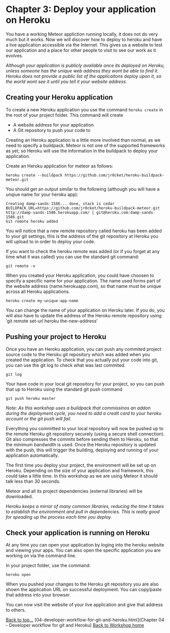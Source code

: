 <link href="index.css" rel="stylesheet" type="text/css">

# <a id="top">Chapter 3: Deploy your application on Heroku </a>

  You have a working Meteor appliction running locally, it does not do very much but it works.  Now we will discover how to deploy to heroku and have a live application accessible via the Internet.  This gives us a website to test our application and a place for other people to visit to see our work as it evolves.
  
   *Although your application is publicly available once its deployed on Heroku, unless someone has the unique web address they wont be able to find it.  Heroku does not provide a public list of the applicaitons deploy upon it, so the world wont see it until you tell it your website address.*


## Creating your Heroku application

  To create a new Heroku application you use the command `heroku create` in the root of your project folder.  This command will create
  
  * A website address for your application 
  * A Git repository to push your code to

  Creating an Heroku application is a little more involved than normal, as we need to specify a buildpack.  Meteor is not one of the supported frameworks as yet, so Heroku will use the information in the buildpack to deploy your application.
  
  Create an Heroku application for meteor as follows:
  
    heroku create --buildpack https://github.com/jr0cket/heroku-buildpack-meteor.git

  You should get an output similar to the following (although you will have a unqiue name for your heroku app):
    
    Creating damp-sands-1586... done, stack is cedar
    BUILDPACK_URL=https://github.com/jr0cket/heroku-buildpack-meteor.git
    http://damp-sands-1586.herokuapp.com/ | git@heroku.com:damp-sands-1586.git
    Git remote heroku added

<!-- 
<a href="images/03x01-heroku-create.png"><img src="images/03x01-heroku-create.png"></a>
--> 
  You will notice that a new remote repository called heroku has been added to your git settings, this is the address of the git repository at Heroku you will upload to in order to deploy your code.  
  
  If you want to check the heroku remote was added (or if you forget at any time what it was called) you can use the standard git command:
  
    git remote -v

<!-- 
<a href="images/03x02-git-remote-v.png"><img src="images/03x02-git-remote-v.png"></a>
--> 

  When you created your Heroku application, you could have choosen to specify a specific name for your application.  The name used forms part of the website address (name.herokuapp.com), so that name must be unique across all Heroku applications.

    heroku create my-unique-app-name

  You can change the name of your application on Heroku later.  If you do, you will also have to update the address of the Heroku remote repository using 'git remote set-url heroku the-new-address'


## Pushing your project to Heroku

  Once you have an Heroku application, you can push any commited project source code to the Heroku git repository which was added when you created the application.  To check that you actually put your code into git, you can use the git log to check what was last commited.
  
    git log

<!-- 
<a href="images/03x03-git-log.png"><img src="images/03x03-git-log.png"></a>
-->   
  Your have code in your local git repository for your project, so you can push that up to Heroku using the standard git push command

    git push heroku master


  *Note: As this workshop uses a buildpack that commissinos an addon during the deployment cycle, you need to add a credit card to your heroku account or the git push will fail.*

  Everything you committed to your local repository will now be pushed up to the remote Heroku git repository securely (using a secure shell connection).  Git also compresses the commits before sending them to Heroku, so that the minimum bandwidth is used. Once the Heroku repository is updated with the push, this will trigger the building, deploying and running of your application automatically.

  The first time you deploy your project, the environment will be set up on Heroku.  Depending on the size of your application and framework, this could take a little time.  In this workshop as we are using Meteor it should talk less than 30 seconds.
  
  Meteor and all its project dependencies (external libraries) will be downloaded.   
  
  *Heroku keeps a mirror of many common libraries, reducing the time it takes to establish the environment and pull in dependencies.  This is really good for speading up the process each time you deploy.*
  

## Check your application is running on Heroku

  At any time you can open your application by loging into the heroku website and viewing your apps.  You can also open the specific application you are working on via the command line. 
  
  In your project folder, use the command:

    heroku open

  When you pushed your changes to the Heroku git repository you are also shown the application URL on successful deployment.  You can copy/paste that address into your browser.

  You can now visit the website of your live application and give that address to others.
  

[Back to top...](#top)
[04-developer-workflow-for-git-and-heroku.html](Chapter 04 - Developer workflow for git and Heroku)
[Back to Workshop home](/index.html)


